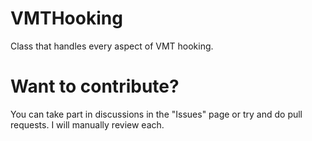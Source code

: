 # VMTHooking
Class that handles every aspect of VMT hooking.

# Want to contribute?
You can take part in discussions in the "Issues" page or try and do pull requests. I will manually review each.

